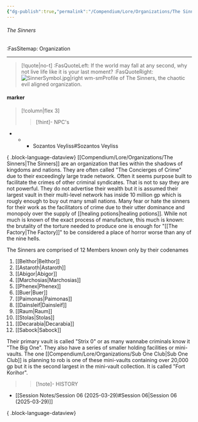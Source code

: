 ```yaml
---
{"dg-publish":true,"permalink":"/Compendium/Lore/Organizations/The Sinners/","tags":["villains","evil"]}
---
```



###### The Sinners
<span class="sub2">:FasSitemap: Organization</span>
___

> [!quote|no-t]
:FasQuoteLeft: If the world may fall at any second, why not live life like it is your last moment?  :FasQuoteRight:
>![SinnerSymbol.jpg|right wm-sm](/img/user/Assets/SinnerSymbol.jpg)Profile of The Sinners, the chaotic evil aligned organization.

#### marker
> [!column|flex 3]
>>[!hint]- NPC's
- - - Sozantos Veyliss#Sozantos Veyliss



{ .block-language-dataview}
[[Compendium/Lore/Organizations/The Sinners\|The Sinners]] are an organization that lies within the shadows of kingdoms and nations.  They are often called "The Concierges of Crime" due to their exceedingly large trade network. Often it seems purpose built to facilitate the crimes of other criminal syndicates. That is not to say they are not powerful. They do not advertise their wealth but it is assumed their largest vault in their multi-level network has inside 10 million gp which is rougly enough to buy out many small nations. Many fear or hate the sinners for their work as the facilitators of crime due to their utter dominance and monopoly over the supply of [[healing potions\|healing potions]]. While not much is known of the exact process of manufacture, this much is known: the brutality of the torture needed to produce one is enough for "[[The Factory\|The Factory]]" to be considered a place of horror worse than any of the nine hells. 

The Sinners are comprised of 12 Members known only by their codenames
1. [[Belthor\|Belthor]]
2. [[Astaroth\|Astaroth]]
3. [[Abigor\|Abigor]]
4. [[Marchosias\|Marchosias]]
5. [[Phenex\|Phenex]]
6. [[Buer\|Buer]]
7. [[Paimonas\|Paimonas]]
8. [[Dainsleif\|Dainsleif]]
9. [[Raum\|Raum]]
10. [[Stolas\|Stolas]]
11.  [[Decarabia\|Decarabia]]
12. [[Sabock\|Sabock]]

Their primary vault is called "Strix 0" or as many wannabe criminals know it "The Big One".  They also have a series of smaller holding facilities or mini-vaults. The one [[Compendium/Lore/Organizations/Sub One Club\|Sub One Club]] is planning to rob is one of these mini-vaults containing over 20,000 gp but it is the second largest in the mini-vault collection. It is called "Fort Korihor". 
>>[!note]- HISTORY
- [[Session Notes/Session 06 (2025-03-29)#Session 06\|Session 06 (2025-03-29)]]

{ .block-language-dataview}